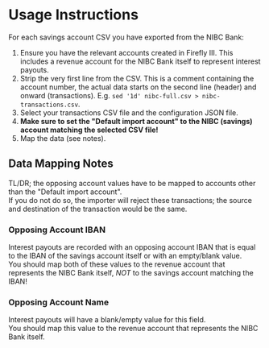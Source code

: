 # Usage Instructions

For each savings account CSV you have exported from the NIBC Bank:  

1. Ensure you have the relevant accounts created in Firefly III. This includes a revenue account for the NIBC Bank itself to represent interest payouts.
2. Strip the very first line from the CSV. This is a comment containing the account number, the actual data starts on the second line (header) and onward (transactions). E.g. `sed '1d' nibc-full.csv > nibc-transactions.csv`.
3. Select your transactions CSV file and the configuration JSON file.
4. **Make sure to set the "Default import account" to the NIBC (savings) account matching the selected CSV file!**
5. Map the data (see notes).


## Data Mapping Notes

TL/DR; the opposing account values have to be mapped to accounts other than the "Default import account".  
If you do not do so, the importer will reject these transactions; the source and destination of the transaction would be the same.  


### Opposing Account IBAN
Interest payouts are recorded with an opposing account IBAN that is equal to the IBAN of the savings account itself or with an empty/blank value.  
You should map both of these values to the revenue account that represents the NIBC Bank itself, *NOT* to the savings account matching the IBAN!  

### Opposing Account Name
Interest payouts will have a blank/empty value for this field.  
You should map this value to the revenue account that represents the NIBC Bank itself.  

